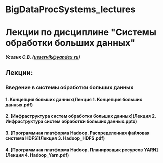 # BigDataProcSystems_lectures
Лекции по дисциплине "Системы обработки больших данных"
======================
##### Усовик С.В. (usservik@yandex.ru)
Лекции:
----
### Введение в системы обработки больших данных
#### 1. Концепция больших данных(Лекция 1. Концепция больших данных.pdf)
#### 2. [Инфраструктура систем обработки больших данных](Лекция 2. Инфраструктура систем обработки больших данных.pptx)
#### 3. [Программная платформа Hadoop. Распределенная файловая система HDFS](Лекция 3. Hadoop_HDFS.pdf) 
#### 4. [Программная платформа Hadoop. Планировщик ресурсов YARN](Лекция 4. Hadoop_Yarn.pdf)
